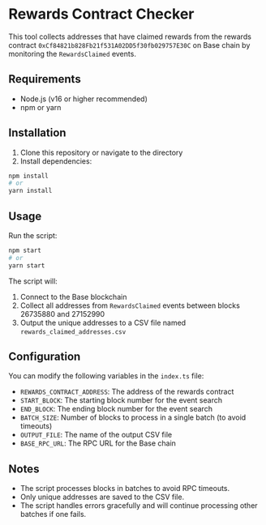 # Rewards Contract Checker

This tool collects addresses that have claimed rewards from the rewards contract `0xCf84821b828Fb21f531A02DD5f30fb029757E30C` on Base chain by monitoring the `RewardsClaimed` events.

## Requirements

- Node.js (v16 or higher recommended)
- npm or yarn

## Installation

1. Clone this repository or navigate to the directory
2. Install dependencies:

```bash
npm install
# or
yarn install
```

## Usage

Run the script:

```bash
npm start
# or
yarn start
```

The script will:
1. Connect to the Base blockchain
2. Collect all addresses from `RewardsClaimed` events between blocks 26735880 and 27152990
3. Output the unique addresses to a CSV file named `rewards_claimed_addresses.csv`

## Configuration

You can modify the following variables in the `index.ts` file:

- `REWARDS_CONTRACT_ADDRESS`: The address of the rewards contract
- `START_BLOCK`: The starting block number for the event search
- `END_BLOCK`: The ending block number for the event search
- `BATCH_SIZE`: Number of blocks to process in a single batch (to avoid timeouts)
- `OUTPUT_FILE`: The name of the output CSV file
- `BASE_RPC_URL`: The RPC URL for the Base chain

## Notes

- The script processes blocks in batches to avoid RPC timeouts.
- Only unique addresses are saved to the CSV file.
- The script handles errors gracefully and will continue processing other batches if one fails. 